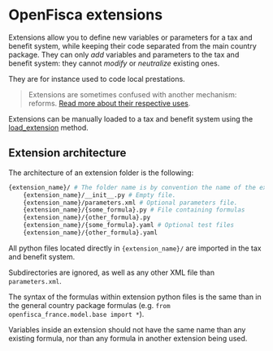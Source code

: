 # OpenFisca extensions

Extensions allow you to define new variables or parameters for a tax and benefit system, while keeping their code separated from the main country package. They can only _add_ variables and parameters to the tax and benefit system: they cannot _modify_ or _neutralize_ existing ones.

They are for instance used to code local prestations.

> Extensions are sometimes confused with another mechanism: reforms. [Read more about their respective uses](../reforms.md#differences-between-reforms-and-extensions).

Extensions can be manually loaded to a tax and benefit system using the [load_extension](http://openfisca.readthedocs.io/en/latest/tax-benefit-system.html#openfisca_core.taxbenefitsystems.TaxBenefitSystem.load_extension) method.

## Extension architecture

The architecture of an extension folder is the following:

```sh
{extension_name}/ # The folder name is by convention the name of the extension.
    {extension_name}/__init__.py # Empty file.
    {extension_name}/parameters.xml # Optional parameters file.
    {extension_name}/{some_formula}.py # File containing formulas
    {extension_name}/{other_formula}.py
    {extension_name}/{some_formula}.yaml # Optional test files
    {extension_name}/{other_formula}.yaml
```
All python files located directly in `{extension_name}/` are imported in the tax and benefit system.

Subdirectories are ignored, as well as any other XML file than `parameters.xml`.

The syntax of the formulas within extension python files is the same than in the general country package formulas (e.g. `from openfisca_france.model.base import *`).

Variables inside an extension should not have the same name than any existing formula, nor than any formula in another extension being used.
